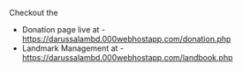 Checkout the 
  - Donation page live at - https://darussalambd.000webhostapp.com/donation.php
  - Landmark Management at - https://darussalambd.000webhostapp.com/landbook.php
